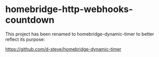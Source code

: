 # homebridge-http-webhooks-countdown

This project has been renamed to homebridge-dynamic-timer to better reflect its purpose:

https://github.com/d-steve/homebridge-dynamic-timer
